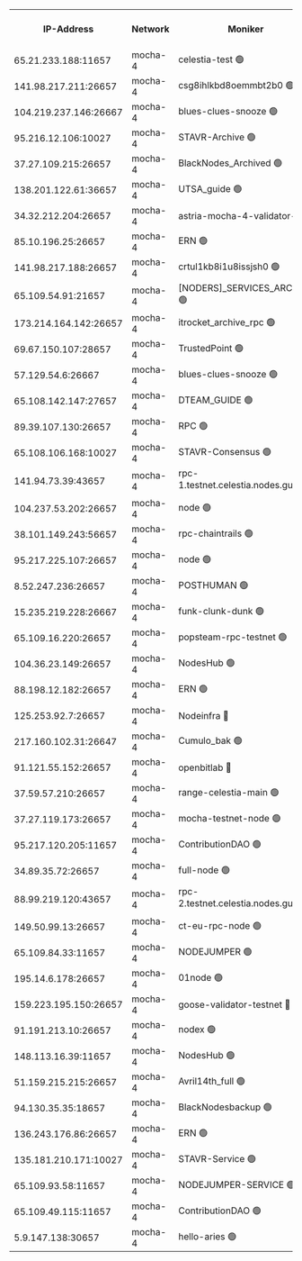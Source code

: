 


<table><tr><th>IP-Address</th><th>Network</th><th>Moniker</th><th>Latest Block Height</th><th>Earliest Block Height</th><th>Catching Up</th><th>Tx Index</th><th>Voting Power</th><th>Version</th><th>Scan Time</th></tr><tr><td>65.21.233.188:11657</td><td>mocha-4</td><td>celestia-test 🟢</td><td>3129163</td><td>0</td><td>False</td><td>on</td><td>0</td><td>3.0.0-mocha</td><td>2024-11-13T06:16:54.141092820UTC</td></tr><tr><td>141.98.217.211:26657</td><td>mocha-4</td><td>csg8ihlkbd8oemmbt2b0 🟢</td><td>3129151</td><td>1</td><td>False</td><td>on</td><td>0</td><td>2.3.1</td><td>2024-11-13T06:14:21.535998792UTC</td></tr><tr><td>104.219.237.146:26667</td><td>mocha-4</td><td>blues-clues-snooze 🟢</td><td>3129151</td><td>1</td><td>False</td><td>off</td><td>0</td><td>2.2.0</td><td>2024-11-13T06:14:22.232595096UTC</td></tr><tr><td>95.216.12.106:10027</td><td>mocha-4</td><td>STAVR-Archive 🟢</td><td>3129151</td><td>1</td><td>False</td><td>on</td><td>0</td><td>3.0.0-mocha</td><td>2024-11-13T06:14:24.814308433UTC</td></tr><tr><td>37.27.109.215:26657</td><td>mocha-4</td><td>BlackNodes_Archived 🟢</td><td>3129152</td><td>1</td><td>False</td><td>off</td><td>0</td><td>3.0.0-mocha</td><td>2024-11-13T06:14:29.316552378UTC</td></tr><tr><td>138.201.122.61:36657</td><td>mocha-4</td><td>UTSA_guide 🟢</td><td>3129152</td><td>1</td><td>False</td><td>on</td><td>0</td><td>3.0.0-mocha</td><td>2024-11-13T06:14:31.739971375UTC</td></tr><tr><td>34.32.212.204:26657</td><td>mocha-4</td><td>astria-mocha-4-validator-1 🔴</td><td>3129152</td><td>1</td><td>False</td><td>on</td><td>10509044</td><td>3.0.0-mocha</td><td>2024-11-13T06:14:32.108386595UTC</td></tr><tr><td>85.10.196.25:26657</td><td>mocha-4</td><td>ERN 🟢</td><td>3129153</td><td>1</td><td>False</td><td>on</td><td>0</td><td>3.0.0-mocha</td><td>2024-11-13T06:14:40.730081337UTC</td></tr><tr><td>141.98.217.188:26657</td><td>mocha-4</td><td>crtul1kb8i1u8issjsh0 🟢</td><td>3129154</td><td>1</td><td>False</td><td>on</td><td>0</td><td>2.3.1</td><td>2024-11-13T06:14:51.962215405UTC</td></tr><tr><td>65.109.54.91:21657</td><td>mocha-4</td><td>[NODERS]_SERVICES_ARCHIVE 🟢</td><td>3129155</td><td>1</td><td>False</td><td>on</td><td>0</td><td>2.3.1</td><td>2024-11-13T06:15:07.869239515UTC</td></tr><tr><td>173.214.164.142:26657</td><td>mocha-4</td><td>itrocket_archive_rpc 🟢</td><td>3129156</td><td>1</td><td>False</td><td>on</td><td>0</td><td>3.0.0-mocha</td><td>2024-11-13T06:15:19.774728082UTC</td></tr><tr><td>69.67.150.107:28657</td><td>mocha-4</td><td>TrustedPoint 🟢</td><td>3129157</td><td>1</td><td>False</td><td>on</td><td>0</td><td>3.0.0-mocha</td><td>2024-11-13T06:15:41.585994983UTC</td></tr><tr><td>57.129.54.6:26667</td><td>mocha-4</td><td>blues-clues-snooze 🟢</td><td>3129157</td><td>1</td><td>False</td><td>off</td><td>0</td><td>2.2.0</td><td>2024-11-13T06:15:46.512315818UTC</td></tr><tr><td>65.108.142.147:27657</td><td>mocha-4</td><td>DTEAM_GUIDE 🟢</td><td>3129160</td><td>1</td><td>False</td><td>on</td><td>0</td><td>3.0.0-mocha</td><td>2024-11-13T06:16:17.879373290UTC</td></tr><tr><td>89.39.107.130:26657</td><td>mocha-4</td><td>RPC 🟢</td><td>3129160</td><td>1</td><td>False</td><td>on</td><td>0</td><td>3.0.0-mocha</td><td>2024-11-13T06:16:18.212125699UTC</td></tr><tr><td>65.108.106.168:10027</td><td>mocha-4</td><td>STAVR-Consensus 🟢</td><td>3129162</td><td>1</td><td>False</td><td>on</td><td>0</td><td>3.0.0-mocha</td><td>2024-11-13T06:16:46.752552499UTC</td></tr><tr><td>141.94.73.39:43657</td><td>mocha-4</td><td>rpc-1.testnet.celestia.nodes.guru 🟢</td><td>3129163</td><td>1</td><td>False</td><td>on</td><td>0</td><td>2.3.1</td><td>2024-11-13T06:16:56.539331316UTC</td></tr><tr><td>104.237.53.202:26657</td><td>mocha-4</td><td>node 🟢</td><td>3129164</td><td>1</td><td>False</td><td>on</td><td>0</td><td>3.0.0-mocha</td><td>2024-11-13T06:16:59.984702699UTC</td></tr><tr><td>38.101.149.243:56657</td><td>mocha-4</td><td>rpc-chaintrails 🟢</td><td>3129164</td><td>1</td><td>False</td><td>on</td><td>0</td><td>3.0.0-mocha</td><td>2024-11-13T06:17:03.259075631UTC</td></tr><tr><td>95.217.225.107:26657</td><td>mocha-4</td><td>node 🟢</td><td>3129164</td><td>1</td><td>False</td><td>on</td><td>0</td><td>3.0.0-mocha</td><td>2024-11-13T06:17:04.087474138UTC</td></tr><tr><td>8.52.247.236:26657</td><td>mocha-4</td><td>POSTHUMAN 🟢</td><td>3129164</td><td>1</td><td>False</td><td>on</td><td>0</td><td>2.3.1</td><td>2024-11-13T06:17:09.200562910UTC</td></tr><tr><td>15.235.219.228:26667</td><td>mocha-4</td><td>funk-clunk-dunk 🟢</td><td>3129165</td><td>1</td><td>False</td><td>off</td><td>0</td><td>2.2.0</td><td>2024-11-13T06:17:19.205920461UTC</td></tr><tr><td>65.109.16.220:26657</td><td>mocha-4</td><td>popsteam-rpc-testnet 🟢</td><td>3129166</td><td>1</td><td>False</td><td>on</td><td>0</td><td>3.0.0-mocha</td><td>2024-11-13T06:17:26.413407976UTC</td></tr><tr><td>104.36.23.149:26657</td><td>mocha-4</td><td>NodesHub 🟢</td><td>3129166</td><td>1</td><td>False</td><td>on</td><td>0</td><td>3.0.0-mocha</td><td>2024-11-13T06:17:32.731874038UTC</td></tr><tr><td>88.198.12.182:26657</td><td>mocha-4</td><td>ERN 🟢</td><td>3129167</td><td>1</td><td>False</td><td>on</td><td>0</td><td>3.0.0-mocha</td><td>2024-11-13T06:17:43.378553853UTC</td></tr><tr><td>125.253.92.7:26657</td><td>mocha-4</td><td>Nodeinfra 🔴</td><td>3129154</td><td>2070001</td><td>False</td><td>on</td><td>500001</td><td>3.0.0-mocha</td><td>2024-11-13T06:14:52.967916762UTC</td></tr><tr><td>217.160.102.31:26647</td><td>mocha-4</td><td>Cumulo_bak 🟢</td><td>3129162</td><td>2300001</td><td>False</td><td>on</td><td>0</td><td>3.0.0-mocha</td><td>2024-11-13T06:16:41.708106431UTC</td></tr><tr><td>91.121.55.152:26657</td><td>mocha-4</td><td>openbitlab 🔴</td><td>3129153</td><td>2533260</td><td>False</td><td>off</td><td>501058</td><td>3.0.0-mocha</td><td>2024-11-13T06:14:45.350261173UTC</td></tr><tr><td>37.59.57.210:26657</td><td>mocha-4</td><td>range-celestia-main 🟢</td><td>3129167</td><td>2589477</td><td>False</td><td>off</td><td>0</td><td>2.1.2</td><td>2024-11-13T06:17:45.804785415UTC</td></tr><tr><td>37.27.119.173:26657</td><td>mocha-4</td><td>mocha-testnet-node 🟢</td><td>3129162</td><td>2631379</td><td>False</td><td>on</td><td>0</td><td>3.0.0-mocha</td><td>2024-11-13T06:16:46.287247008UTC</td></tr><tr><td>95.217.120.205:11657</td><td>mocha-4</td><td>ContributionDAO 🟢</td><td>3129164</td><td>2723055</td><td>False</td><td>on</td><td>0</td><td>2.3.1</td><td>2024-11-13T06:17:02.432105572UTC</td></tr><tr><td>34.89.35.72:26657</td><td>mocha-4</td><td>full-node 🟢</td><td>3129165</td><td>2766149</td><td>False</td><td>on</td><td>0</td><td>2.1.2</td><td>2024-11-13T06:17:12.037995545UTC</td></tr><tr><td>88.99.219.120:43657</td><td>mocha-4</td><td>rpc-2.testnet.celestia.nodes.guru 🟢</td><td>3129162</td><td>2866275</td><td>False</td><td>on</td><td>0</td><td>2.3.1</td><td>2024-11-13T06:16:41.211934338UTC</td></tr><tr><td>149.50.99.13:26657</td><td>mocha-4</td><td>ct-eu-rpc-node 🟢</td><td>3129164</td><td>2906501</td><td>False</td><td>on</td><td>0</td><td>3.0.0-mocha</td><td>2024-11-13T06:17:09.576060202UTC</td></tr><tr><td>65.109.84.33:11657</td><td>mocha-4</td><td>NODEJUMPER 🟢</td><td>3129164</td><td>2921400</td><td>False</td><td>off</td><td>0</td><td>2.2.0-arabica</td><td>2024-11-13T06:17:03.658103629UTC</td></tr><tr><td>195.14.6.178:26657</td><td>mocha-4</td><td>01node 🟢</td><td>3129159</td><td>2943001</td><td>False</td><td>on</td><td>0</td><td>3.0.0-mocha</td><td>2024-11-13T06:16:06.615806318UTC</td></tr><tr><td>159.223.195.150:26657</td><td>mocha-4</td><td>goose-validator-testnet 🔴</td><td>3129166</td><td>2944088</td><td>False</td><td>on</td><td>4017</td><td>3.0.0-mocha</td><td>2024-11-13T06:17:29.663706268UTC</td></tr><tr><td>91.191.213.10:26657</td><td>mocha-4</td><td>nodex 🟢</td><td>3129156</td><td>2954501</td><td>False</td><td>on</td><td>0</td><td>3.0.0-mocha</td><td>2024-11-13T06:15:17.015995226UTC</td></tr><tr><td>148.113.16.39:11657</td><td>mocha-4</td><td>NodesHub 🟢</td><td>3129158</td><td>3008224</td><td>False</td><td>on</td><td>0</td><td>3.0.0-mocha</td><td>2024-11-13T06:15:51.646570205UTC</td></tr><tr><td>51.159.215.215:26657</td><td>mocha-4</td><td>Avril14th_full 🟢</td><td>3129159</td><td>3022001</td><td>False</td><td>on</td><td>0</td><td>3.0.0-mocha</td><td>2024-11-13T06:16:11.207990289UTC</td></tr><tr><td>94.130.35.35:18657</td><td>mocha-4</td><td>BlackNodesbackup 🟢</td><td>3129168</td><td>3099501</td><td>False</td><td>on</td><td>0</td><td>3.0.0-mocha</td><td>2024-11-13T06:17:53.024359302UTC</td></tr><tr><td>136.243.176.86:26657</td><td>mocha-4</td><td>ERN 🟢</td><td>3129163</td><td>3121501</td><td>False</td><td>off</td><td>0</td><td>3.0.0-mocha</td><td>2024-11-13T06:16:58.986438384UTC</td></tr><tr><td>135.181.210.171:10027</td><td>mocha-4</td><td>STAVR-Service 🟢</td><td>3129163</td><td>3128001</td><td>False</td><td>on</td><td>0</td><td>3.0.0-mocha</td><td>2024-11-13T06:16:53.669555886UTC</td></tr><tr><td>65.109.93.58:11657</td><td>mocha-4</td><td>NODEJUMPER-SERVICE 🟢</td><td>3129168</td><td>3128400</td><td>False</td><td>off</td><td>0</td><td>2.2.0-arabica</td><td>2024-11-13T06:17:52.677591019UTC</td></tr><tr><td>65.109.49.115:11657</td><td>mocha-4</td><td>ContributionDAO 🟢</td><td>3129157</td><td>3128469</td><td>False</td><td>off</td><td>0</td><td>2.3.1</td><td>2024-11-13T06:15:41.962470717UTC</td></tr><tr><td>5.9.147.138:30657</td><td>mocha-4</td><td>hello-aries 🟢</td><td>3129157</td><td>3128501</td><td>False</td><td>off</td><td>0</td><td>3.0.0-mocha</td><td>2024-11-13T06:15:28.358302911UTC</td></tr></table>